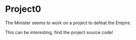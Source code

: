 # Project0

The Minister seems to work on a project to defeat the Empire.

This can be interesting, find the project source code!
